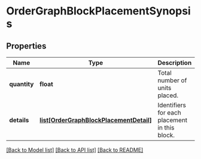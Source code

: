 # OrderGraphBlockPlacementSynopsis


## Properties
Name | Type | Description | Notes
------------ | ------------- | ------------- | -------------
**quantity** | **float** | Total number of units placed. | 
**details** | [**list[OrderGraphBlockPlacementDetail]**](OrderGraphBlockPlacementDetail.md) | Identifiers for each placement in this block. | 

[[Back to Model list]](../README.md#documentation-for-models) [[Back to API list]](../README.md#documentation-for-api-endpoints) [[Back to README]](../README.md)


